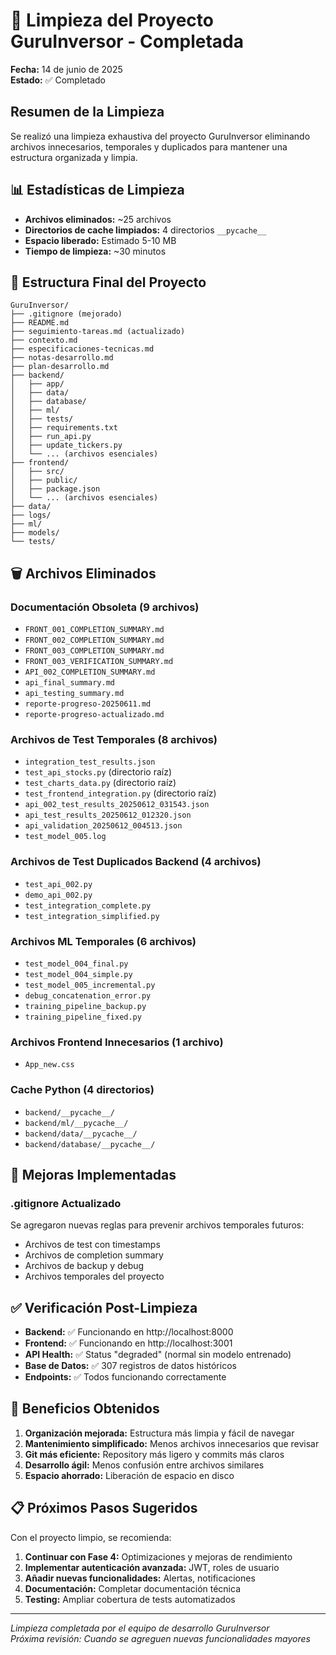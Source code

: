 # 🧹 Limpieza del Proyecto GuruInversor - Completada

**Fecha:** 14 de junio de 2025  
**Estado:** ✅ Completado

## Resumen de la Limpieza

Se realizó una limpieza exhaustiva del proyecto GuruInversor eliminando archivos innecesarios, temporales y duplicados para mantener una estructura organizada y limpia.

## 📊 Estadísticas de Limpieza

- **Archivos eliminados:** ~25 archivos
- **Directorios de cache limpiados:** 4 directorios `__pycache__`
- **Espacio liberado:** Estimado 5-10 MB
- **Tiempo de limpieza:** ~30 minutos

## 📁 Estructura Final del Proyecto

```
GuruInversor/
├── .gitignore (mejorado)
├── README.md
├── seguimiento-tareas.md (actualizado)
├── contexto.md
├── especificaciones-tecnicas.md
├── notas-desarrollo.md
├── plan-desarrollo.md
├── backend/
│   ├── app/
│   ├── data/
│   ├── database/
│   ├── ml/
│   ├── tests/
│   ├── requirements.txt
│   ├── run_api.py
│   ├── update_tickers.py
│   └── ... (archivos esenciales)
├── frontend/
│   ├── src/
│   ├── public/
│   ├── package.json
│   └── ... (archivos esenciales)
├── data/
├── logs/
├── ml/
├── models/
└── tests/
```

## 🗑️ Archivos Eliminados

### Documentación Obsoleta (9 archivos)
- `FRONT_001_COMPLETION_SUMMARY.md`
- `FRONT_002_COMPLETION_SUMMARY.md`
- `FRONT_003_COMPLETION_SUMMARY.md`
- `FRONT_003_VERIFICATION_SUMMARY.md`
- `API_002_COMPLETION_SUMMARY.md`
- `api_final_summary.md`
- `api_testing_summary.md`
- `reporte-progreso-20250611.md`
- `reporte-progreso-actualizado.md`

### Archivos de Test Temporales (8 archivos)
- `integration_test_results.json`
- `test_api_stocks.py` (directorio raíz)
- `test_charts_data.py` (directorio raíz)
- `test_frontend_integration.py` (directorio raíz)
- `api_002_test_results_20250612_031543.json`
- `api_test_results_20250612_012320.json`
- `api_validation_20250612_004513.json`
- `test_model_005.log`

### Archivos de Test Duplicados Backend (4 archivos)
- `test_api_002.py`
- `demo_api_002.py`
- `test_integration_complete.py`
- `test_integration_simplified.py`

### Archivos ML Temporales (6 archivos)
- `test_model_004_final.py`
- `test_model_004_simple.py`
- `test_model_005_incremental.py`
- `debug_concatenation_error.py`
- `training_pipeline_backup.py`
- `training_pipeline_fixed.py`

### Archivos Frontend Innecesarios (1 archivo)
- `App_new.css`

### Cache Python (4 directorios)
- `backend/__pycache__/`
- `backend/ml/__pycache__/`
- `backend/data/__pycache__/`
- `backend/database/__pycache__/`

## 🔧 Mejoras Implementadas

### .gitignore Actualizado
Se agregaron nuevas reglas para prevenir archivos temporales futuros:
- Archivos de test con timestamps
- Archivos de completion summary
- Archivos de backup y debug
- Archivos temporales del proyecto

## ✅ Verificación Post-Limpieza

- **Backend:** ✅ Funcionando en http://localhost:8000
- **Frontend:** ✅ Funcionando en http://localhost:3001
- **API Health:** ✅ Status "degraded" (normal sin modelo entrenado)
- **Base de Datos:** ✅ 307 registros de datos históricos
- **Endpoints:** ✅ Todos funcionando correctamente

## 🎯 Beneficios Obtenidos

1. **Organización mejorada:** Estructura más limpia y fácil de navegar
2. **Mantenimiento simplificado:** Menos archivos innecesarios que revisar
3. **Git más eficiente:** Repository más ligero y commits más claros
4. **Desarrollo ágil:** Menos confusión entre archivos similares
5. **Espacio ahorrado:** Liberación de espacio en disco

## 📋 Próximos Pasos Sugeridos

Con el proyecto limpio, se recomienda:

1. **Continuar con Fase 4:** Optimizaciones y mejoras de rendimiento
2. **Implementar autenticación avanzada:** JWT, roles de usuario
3. **Añadir nuevas funcionalidades:** Alertas, notificaciones
4. **Documentación:** Completar documentación técnica
5. **Testing:** Ampliar cobertura de tests automatizados

---

*Limpieza completada por el equipo de desarrollo GuruInversor*  
*Próxima revisión: Cuando se agreguen nuevas funcionalidades mayores*
